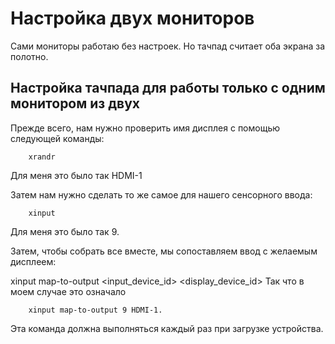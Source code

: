 # Настройка двух мониторов

 Сами мониторы работаю без настроек. Но тачпад считает оба экрана за полотно.

## Настройка тачпада для работы только с одним монитором из двух

Прежде всего, нам нужно проверить имя дисплея с помощью следующей команды:

		xrandr
		
Для меня это было так HDMI-1

Затем нам нужно сделать то же самое для нашего сенсорного ввода:

		xinput

Для меня это было так 9.

Затем, чтобы собрать все вместе, мы сопоставляем ввод с желаемым дисплеем:

xinput map-to-output <input_device_id> <display_device_id>
Так что в моем случае это означало

		xinput map-to-output 9 HDMI-1. 
		
Эта команда должна выполняться каждый раз при загрузке устройства. 


		
		
		
		
		
		
		
		
		
		
		
		
		
		
		
		
		
		
		
		
		
		
		
		
		
		
